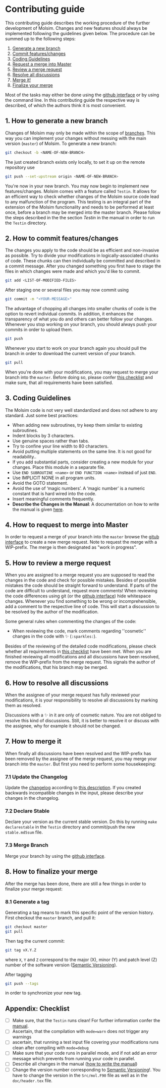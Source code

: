 Contributing guide
==================
This contributing guide describes the working procedure of the further development of Molsim. Changes and new features should always be implemented following the guidelines given below. The procedure can be summed up to the following steps:

  1. [Generate a new branch](#1-how-to-generate-a-new-branch)
  2. [Commit features/changes](#2-how-to-commit-featureschanges)
  3. [Coding Guidelines](#3-coding-guidelines)
  4. [Request a merge into Master](#4-how-to-request-a-merge-into-master)
  5. [Review a merge request](#5-how-to-review-a-merge-request)
  6. [Resolve all discussions](#6-how-to-resolve-all-discussions)
  7. [Merge it!](#7-how-to-merge-it)
  8. [Finalize your merge](#8-how-to-finalize-your-merge)

Most of the tasks may either be done using the [github interface](https://github.com/joakimstenhammar/molsim) or by using the command line. In this contributing guide the respective way is described, of which the authors think it is most convenient.

## 1. How to generate a new branch
Changes of Molsim may only be made within the scope of [branches](https://git-scm.com/book/en/v2/Git-Branching-Basic-Branching-and-Merging). This way you can implement your changes without messing with the main version (`master`) of Molsim. To generate a new branch:
```sh
git checkout -b <NAME-OF-NEW-BRANCH>
```
The just created branch exists only locally, to set it up on the remote repository use
```sh
git push --set-upstream origin <NAME-OF-NEW-BRANCH>
```
You're now in your new branch. You may now begin to implement new features/changes. Molsim comes with a feature called `Testin`. It allows for an efficient way to check whether changes of the Molsim source code lead to any malfunction of the program. This testing is an integral part of the extension of the Molsim functionality and needs to be performed at least once, before a branch may be merged into the master branch. Please follow the steps described in the the section *Testin* in the manual in order to run the `Testin` directory.

## 2. How to commit features/changes
The changes you apply to the code should be as efficient and non-invasive as possible. Try to divide your modifications in logically-associated chunks of code. These chunks can then individually be committed and described in a commit message. After you changed something you first have to stage the files in which changes were made and which you'd like to commit.
```sh
git add <LIST-OF-MODIFIED-FILES>
```
After staging one or several files you may now commit using
```sh
git commit -m "<YOUR-MESSAGE>"
```
The advantage of chopping all changes into smaller chunks of code is the option to revert individual commits. In addition, it enhances the transparency of what you do and others can better follow your changes. Whenever you stop working on your branch, you should always push your commits in order to upload them.
```sh
git push
```
Whenever you start to work on your branch again you should pull the branch in order to download the current version of your branch.
```sh
git pull
```
When you're done with your modifications, you may request to merge your branch into the `master`. Before doing so, please confer [this checklist](#appendix-checklist) and make sure, that all requirements have been satisfied.

## 3. Coding Guidelines

The Molsim code is not very well standardized and does not adhere to any standard. Just some best practices:
* When adding new subroutines, try keep them similar to existing subroutines.
* Indent blocks by 3 characters.
* Use genuine spaces rather than tabs.
* Try to confine your line width to 80 characters.
* Avoid putting multiple statements on the same line. It is not good for readability..
* If you add substantial parts, consider creating a new module for your changes. Place this module in a separate file.
* Use `END SUBROUTINE <name>` or `END FUNCTION <name>` instead of just `END`.
* Use IMPLICIT NONE in all program units.
* Avoid the GOTO statement.
* Avoid the use of ‘magic numbers’. A ‘magic number’ is a numeric constant that is hard wired into the code.
* Insert meaningful comments frequently.
* **Describe the Changes in the Manual**: A documentation on how to write the manual is given [here](WRITING_MANUAL.md).

## 4. How to request to merge into Master
In order to request a merge of your branch into the `master` browse the [gitub interface](https://github.com/joakimstenhammar/molsim/pulls) to create a new merge request. Note to request the merge with a WIP-prefix. The merge is then designated as "work in progress".

## 5. How to review a merge request
When you are assigned to a merge request you are supposed to read the changes in the code and check for possible mistakes. Besides of possible mistakes the code should be straight forward to understand. If parts of the code are difficult to understand, request more comments! When reviewing the code differences using git (or the [github interface](https://github.com/joakimstenhammar/molsim/pulls)) hide whitespace changes. Whenever you find something to be wrong or incomprehensible, add a comment to the respective line of code. This will start a discussion to be resolved by the author of the modification.

Some general rules when commenting the changes of the code:
* When reviewing the code, mark comments regarding ''cosmetic'' changes in the code with :sparkles: (`:sparkles:`).

Besides of the reviewing of the detailed code modifications, please check whether all requirements in [this checklist](#appendix-checklist) have been met. When you are finished reviewing all modifications and all discussions have been resolved, remove the WIP-prefix from the merge request. This signals the author of the modifications, that his branch may be merged.

## 6. How to resolve all discussions
When the assignee of your merge request has fully reviewed your modifications, it is your responsibility to resolve all discussions by marking them as resolved.

Discussions with a :sparkles: in it are only of cosmetic nature. You are not obliged to resolve this kind of discussions. Still, it is better to resolve it or discuss with the assignee, why for example it should not be changed.

## 7. How to merge it
When finally all discussions have been resolved and the WIP-prefix has been removed  by the assignee of the merge request, you may merge your branch into the `master`. But first you need to perform some housekeeping:

### 7.1 Update the Changelog
Update the [changelog](CHANGELOG.md) according to [this description](http://keepachangelog.com/en/0.3.0/). If you created backwards incompatible changes in the input, please describe your changes in the changelog.

### 7.2 Declare Stable
Declare your version as the current stable version. Do this by running `make declarestable` in the `Testin` directory and commit/push the new `stable.md5sum` file.

### 7.3 Merge Branch
Merge your branch by using the [github interface](https://github.com/joakimstenhammar/molsim/pulls).

## 8. How to finalize your merge
After the merge has been done, there are still a few things in order to finalize your merge request:

### 8.1 Generate a tag
Generating a tag means to mark this specific point of the version history. First checkout the `master` branch, and pull it:
```sh
git checkout master
git pull
```
Then tag the current commit:
```sh
git tag vX.Y.Z
```
where `X`, `Y` and `Z` correspond to the major (X), minor (Y) and patch level (Z) number of the software version ([Semantic Versioning](http://semver.org/)). 

After tagging
```sh
git push --tags
```
in order to synchronize your new tag.

## Appendix: Checklist
* [ ] Make sure, that the `Testin` runs clean! For further information confer the [manual](documentation.pdf).
* [ ] Ascertain, that the compilation with `mode=warn` does not trigger any warnings
* [ ] ascertain, that running a test input file covering your modifications runs clean after compiling with `mode=debug`
* [ ] Make sure that your code runs in parallel mode, and if not add an error message which prevents from running your code in parallel.
* [ ] Describe all changes in the manual ([how to write the manual](WRITING_MANUAL.md))
* [ ] Change the version number corresponding to [Semantic Versioning](http://semver.org/)!. You have to change the version in the `Src/mol.F90` file as well as in the `doc/header.tex` file.
